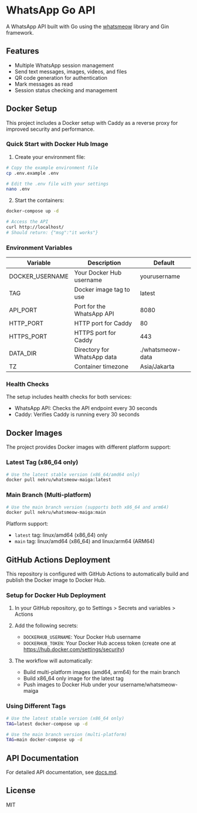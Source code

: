 # WhatsApp Go API

A WhatsApp API built with Go using the [whatsmeow](https://github.com/tulir/whatsmeow) library and Gin framework.

## Features

- Multiple WhatsApp session management
- Send text messages, images, videos, and files
- QR code generation for authentication
- Mark messages as read
- Session status checking and management

## Docker Setup

This project includes a Docker setup with Caddy as a reverse proxy for improved security and performance.

### Quick Start with Docker Hub Image

1. Create your environment file:
```bash
# Copy the example environment file
cp .env.example .env

# Edit the .env file with your settings
nano .env
```

2. Start the containers:
```bash
docker-compose up -d

# Access the API
curl http://localhost/
# Should return: {"msg":"it works"}
```

### Environment Variables

| Variable | Description | Default |
|----------|-------------|---------|
| DOCKER_USERNAME | Your Docker Hub username | yourusername |
| TAG | Docker image tag to use | latest |
| API_PORT | Port for the WhatsApp API | 8080 |
| HTTP_PORT | HTTP port for Caddy | 80 |
| HTTPS_PORT | HTTPS port for Caddy | 443 |
| DATA_DIR | Directory for WhatsApp data | ./whatsmeow-data |
| TZ | Container timezone | Asia/Jakarta |

### Health Checks

The setup includes health checks for both services:
- WhatsApp API: Checks the API endpoint every 30 seconds
- Caddy: Verifies Caddy is running every 30 seconds

## Docker Images

The project provides Docker images with different platform support:

### Latest Tag (x86_64 only)
```bash
# Use the latest stable version (x86_64/amd64 only)
docker pull nekru/whatsmeow-maiga:latest
```

### Main Branch (Multi-platform)
```bash
# Use the main branch version (supports both x86_64 and arm64)
docker pull nekru/whatsmeow-maiga:main
```

Platform support:
- `latest` tag: linux/amd64 (x86_64) only
- `main` tag: linux/amd64 (x86_64) and linux/arm64 (ARM64)

## GitHub Actions Deployment

This repository is configured with GitHub Actions to automatically build and publish the Docker image to Docker Hub.

### Setup for Docker Hub Deployment

1. In your GitHub repository, go to Settings > Secrets and variables > Actions
2. Add the following secrets:
   - `DOCKERHUB_USERNAME`: Your Docker Hub username
   - `DOCKERHUB_TOKEN`: Your Docker Hub access token (create one at https://hub.docker.com/settings/security)

3. The workflow will automatically:
   - Build multi-platform images (amd64, arm64) for the main branch
   - Build x86_64 only image for the latest tag
   - Push images to Docker Hub under your username/whatsmeow-maiga

### Using Different Tags

```bash
# Use the latest stable version (x86_64 only)
TAG=latest docker-compose up -d

# Use the main branch version (multi-platform)
TAG=main docker-compose up -d
```

## API Documentation

For detailed API documentation, see [docs.md](docs.md).

## License

MIT 